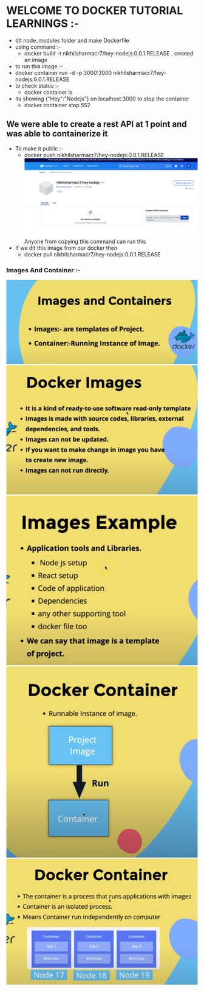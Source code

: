 # WELCOME TO  DOCKER TUTORIAL LEARNINGS :-
 - dlt node_modules folder and make Dockerfile
 - using command  :-
   - docker build -t nikhilsharmacr7/hey-nodejs:0.0.1.RELEASE . created an image
 -  to run this image :-
   -  docker container run -d -p 3000:3000 nikhilsharmacr7/hey-nodejs:0.0.1.RELEASE
 - to check status :-
   - docker container ls
 - Its showing {"Hey":"Nodejs"} on localhost:3000 to stop the container
   - docker container stop 552
 
##  We were able to create a rest API at 1 point and was able to containerize it  
 - To make it public :-
   - docker push nikhilsharmacr7/hey-nodejs:0.0.1.RELEASE
  ![alt text](image.png)
  Anyone from copying this command can run this 
 - If we dlt this image from our docker then 
   -  docker pull nikhilsharmacr7/hey-nodejs:0.0.1.RELEASE
  
### Images And Container :-
 ![alt text](image-1.png)
 ![alt text](image-2.png)
 ![alt text](image-3.png)
 ![alt text](image-4.png)
 ![alt text](image-5.png)
